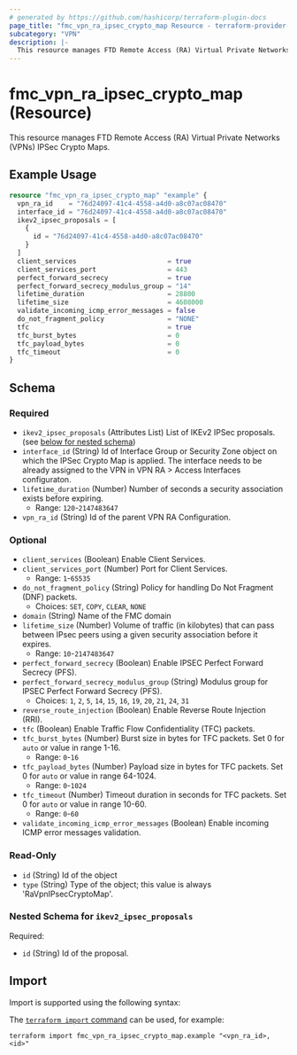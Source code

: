 ```yaml
---
# generated by https://github.com/hashicorp/terraform-plugin-docs
page_title: "fmc_vpn_ra_ipsec_crypto_map Resource - terraform-provider-fmc"
subcategory: "VPN"
description: |-
  This resource manages FTD Remote Access (RA) Virtual Private Networks (VPNs) IPSec Crypto Maps.
---
```


# fmc_vpn_ra_ipsec_crypto_map (Resource)

This resource manages FTD Remote Access (RA) Virtual Private Networks (VPNs) IPSec Crypto Maps.

## Example Usage

```terraform
resource "fmc_vpn_ra_ipsec_crypto_map" "example" {
  vpn_ra_id    = "76d24097-41c4-4558-a4d0-a8c07ac08470"
  interface_id = "76d24097-41c4-4558-a4d0-a8c07ac08470"
  ikev2_ipsec_proposals = [
    {
      id = "76d24097-41c4-4558-a4d0-a8c07ac08470"
    }
  ]
  client_services                       = true
  client_services_port                  = 443
  perfect_forward_secrecy               = true
  perfect_forward_secrecy_modulus_group = "14"
  lifetime_duration                     = 28800
  lifetime_size                         = 4608000
  validate_incoming_icmp_error_messages = false
  do_not_fragment_policy                = "NONE"
  tfc                                   = true
  tfc_burst_bytes                       = 0
  tfc_payload_bytes                     = 0
  tfc_timeout                           = 0
}
```

<!-- schema generated by tfplugindocs -->
## Schema

### Required

- `ikev2_ipsec_proposals` (Attributes List) List of IKEv2 IPSec proposals. (see [below for nested schema](#nestedatt--ikev2_ipsec_proposals))
- `interface_id` (String) Id of Interface Group or Security Zone object on which the IPSec Crypto Map is applied. The interface needs to be already assigned to the VPN in VPN RA > Access Interfaces configuraton.
- `lifetime_duration` (Number) Number of seconds a security association exists before expiring.
  - Range: `120`-`2147483647`
- `vpn_ra_id` (String) Id of the parent VPN RA Configuration.

### Optional

- `client_services` (Boolean) Enable Client Services.
- `client_services_port` (Number) Port for Client Services.
  - Range: `1`-`65535`
- `do_not_fragment_policy` (String) Policy for handling Do Not Fragment (DNF) packets.
  - Choices: `SET`, `COPY`, `CLEAR`, `NONE`
- `domain` (String) Name of the FMC domain
- `lifetime_size` (Number) Volume of traffic (in kilobytes) that can pass between IPsec peers using a given security association before it expires.
  - Range: `10`-`2147483647`
- `perfect_forward_secrecy` (Boolean) Enable IPSEC Perfect Forward Secrecy (PFS).
- `perfect_forward_secrecy_modulus_group` (String) Modulus group for IPSEC Perfect Forward Secrecy (PFS).
  - Choices: `1`, `2`, `5`, `14`, `15`, `16`, `19`, `20`, `21`, `24`, `31`
- `reverse_route_injection` (Boolean) Enable Reverse Route Injection (RRI).
- `tfc` (Boolean) Enable Traffic Flow Confidentiality (TFC) packets.
- `tfc_burst_bytes` (Number) Burst size in bytes for TFC packets. Set 0 for `auto` or value in range 1-16.
  - Range: `0`-`16`
- `tfc_payload_bytes` (Number) Payload size in bytes for TFC packets. Set 0 for `auto` or value in range 64-1024.
  - Range: `0`-`1024`
- `tfc_timeout` (Number) Timeout duration in seconds for TFC packets. Set 0 for `auto` or value in range 10-60.
  - Range: `0`-`60`
- `validate_incoming_icmp_error_messages` (Boolean) Enable incoming ICMP error messages validation.

### Read-Only

- `id` (String) Id of the object
- `type` (String) Type of the object; this value is always 'RaVpnIPsecCryptoMap'.

<a id="nestedatt--ikev2_ipsec_proposals"></a>
### Nested Schema for `ikev2_ipsec_proposals`

Required:

- `id` (String) Id of the proposal.

## Import

Import is supported using the following syntax:

The [`terraform import` command](https://developer.hashicorp.com/terraform/cli/commands/import) can be used, for example:

```shell
terraform import fmc_vpn_ra_ipsec_crypto_map.example "<vpn_ra_id>,<id>"
```
